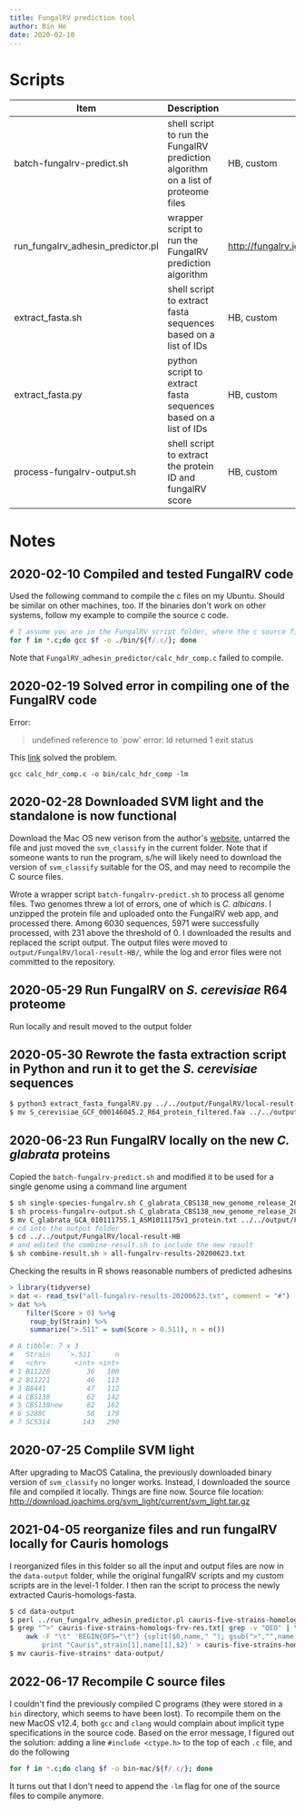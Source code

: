 ```yaml
---
title: FungalRV prediction tool
author: Bin He
date: 2020-02-10
---
```


# Scripts

| Item | Description | Source | Date |
| ---- | ----------- | ------ | ---- |
| batch-fungalrv-predict.sh | shell script to run the FungalRV prediction algorithm on a list of proteome files | HB, custom | 2020-02-28 |
| run_fungalrv_adhesin_predictor.pl | wrapper script to run the FungalRV prediction algorithm | http://fungalrv.igib.res.in/download.html | 2020-02-09 |
| extract_fasta.sh | shell script to extract fasta sequences based on a list of IDs | HB, custom | 2020-02-04 |
| extract_fasta.py | python script to extract fasta sequences based on a list of IDs | HB, custom | 2020-05-30 |
| process-fungalrv-output.sh | shell script to extract the protein ID and fungalRV score | HB, custom | 2020-06-23 |
# Notes
## 2020-02-10 Compiled and tested FungalRV code
Used the following command to compile the c files on my Ubuntu. Should be similar on other machines, too. If the binaries don't work on other systems, follow my example to compile the source c code.

```bash
# I assume you are in the FungalRV script folder, where the c source files are
for f in *.c;do gcc $f -o ./bin/${f/.c/}; done
```

Note that `FungalRV_adhesin_predictor/calc_hdr_comp.c` failed to compile.

## 2020-02-19 Solved error in compiling one of the FungalRV code
Error:
> undefined reference to `pow'
> error: ld returned 1 exit status

This [link](https://stackoverflow.com/questions/12824134/undefined-reference-to-pow-in-c-despite-including-math-h) solved the problem.

`gcc calc_hdr_comp.c -o bin/calc_hdr_comp -lm`

## 2020-02-28 Downloaded SVM light and the standalone is now functional
Download the Mac OS new verison from the author's [website](http://download.joachims.org/svm_light/current/svm_light_osx.8.4_i7.tar.gz), untarred the file and just moved the `svm_classify` in the current folder. Note that if someone wants to run the program, s/he will likely need to download the version of `svm_classify` suitable for the OS, and may need to recompile the C source files.

Wrote a wrapper script `batch-fungalrv-predict.sh` to process all genome files. Two genomes threw a lot of errors, one of which is _C. albicans_. I unzipped the protein file and uploaded onto the FungalRV web app, and processed there. Among 6030 sequences, 5971 were successfully processed, with 231 above the threshold of 0. I downloaded the results and replaced the script output. The output files were moved to `output/FungalRV/local-result-HB/`, while the log and error files were not committed to the repository.
## 2020-05-29 Run FungalRV on _S. cerevisiae_ R64 proteome
Run locally and result moved to the output folder

## 2020-05-30 Rewrote the fasta extraction script in Python and run it to get the _S. cerevisiae_ sequences
```bash
$ python3 extract_fasta_fungalRV.py ../../output/FungalRV/local-result-HB/S_cerevisiae_GCF_000146045.2_R64_protein.txt S_cerevisiae_GCF_000146045.2_R64_protein.faa.gz
$ mv S_cerevisiae_GCF_000146045.2_R64_protein_filtered.faa ../../output/FungalRV/local-result-HB/
```
## 2020-06-23 Run FungalRV locally on the new _C. glabrata_ proteins
Copied the `batch-fungalrv-predict.sh` and modified it to be used for a single genome using a command line argument
```bash
$ sh single-species-fungalrv.sh C_glabrata_CBS138_new_genome_release_20200224_protein.faa.gz
$ sh process-fungalrv-output.sh C_glabrata_CBS138_new_genome_release_20200224_protein.txt C_glabrata CBS138new > C_glabrata_CBS138_new_fungalRV.txt
$ mv C_glabrata_GCA_010111755.1_ASM1011175v1_protein.txt ../../output/FungalRV/local-result-HB/
# cd into the output folder
$ cd ../../output/FungalRV/local-result-HB
# and edited the combine-result.sh to include the new result
$ sh combine-result.sh > all-fungalrv-results-20200623.txt
```
Checking the results in R shows reasonable numbers of predicted adhesins
```r
> library(tidyverse)
> dat <- read_tsv("all-fungalrv-results-20200623.txt", comment = "#")
> dat %>% 
    filter(Score > 0) %>%g
     roup_by(Strain) %>% 
     summarize(">.511" = sum(Score > 0.511), n = n())

# A tibble: 7 x 3
#   Strain    `>.511`     n
#   <chr>       <int> <int>
# 1 B11220         36   100
# 2 B11221         46   113
# 3 B8441          47   112
# 4 CBS138         62   142
# 5 CBS138new      82   162
# 6 S288C          58   179
# 7 SC5314        143   290
```
## 2020-07-25 Complile SVM light
After upgrading to MacOS Catalina, the previously downloaded binary version of `svm_classify` no longer works. Instead, I downloaded the source file and compiled it locally. Things are fine now. Source file location: http://download.joachims.org/svm_light/current/svm_light.tar.gz 
## 2021-04-05 reorganize files and run fungalRV locally for Cauris homologs
I reorganized files in this folder so all the input and output files are now in the `data-output` folder, while the original fungalRV scripts and my custom scripts are in the level-1 folder. I then ran the script to process the newly extracted Cauris-homologs-fasta.

```bash
$ cd data-output
$ perl ../run_fungalrv_adhesin_predictor.pl cauris-five-strains-homologs.fasta cauris-five-strains-homologs-frv-res.txt y > cauris-five-strains-homologs-frv-log.txt 2>cauris-five-strains-homologs-frv-err.txt
$ grep "^>" cauris-five-strains-homologs-frv-res.txt| grep -v "QEO" | \
	awk -F "\t" 'BEGIN{OFS="\t"} {split($0,name," "); gsub(">","",name[1]); split(name[4],strain,"_");\
		print "Cauris",strain[1],name[1],$2}' > cauris-five-strains-homologs-frv-res-formatted.txt
$ mv cauris-five-strains* data-output/
```
## 2022-06-17 Recompile C source files
I couldn't find the previously compiled C programs (they were stored in a `bin` directory, which seems to have been lost). To recompile them on the new MacOS v12.4, both `gcc` and `clang` would complain about implicit type specifications in the source code. Based on the error message, I figured out the solution: adding a line `#include <ctype.h>` to the top of each `.c` file, and do the following
```bash
for f in *.c;do clang $f -o bin-mac/${f/.c/}; done
```

It turns out that I don't need to append the `-lm` flag for one of the source files to compile anymore.
